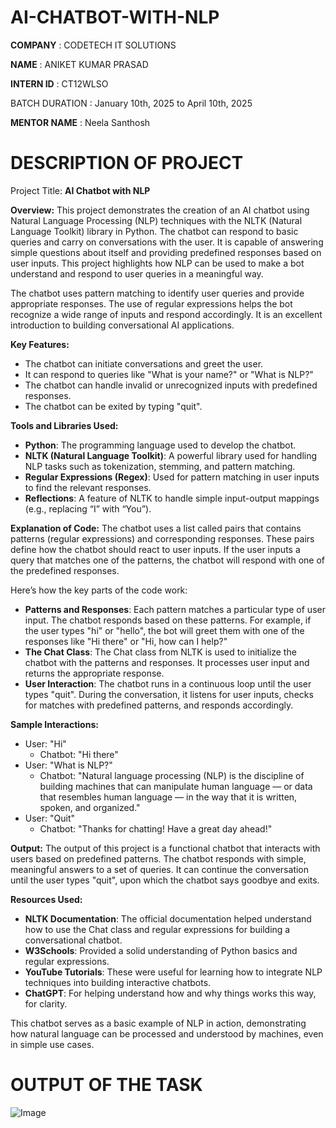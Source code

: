 # AI-CHATBOT-WITH-NLP

**COMPANY** : CODETECH IT SOLUTIONS

**NAME** : ANIKET KUMAR PRASAD

**INTERN ID** : CT12WLSO

BATCH DURATION : January 10th, 2025 to April 10th, 2025

**MENTOR NAME** : Neela Santhosh

# DESCRIPTION OF PROJECT

Project Title: **AI Chatbot with NLP**

**Overview:**
This project demonstrates the creation of an AI chatbot using Natural Language Processing (NLP) techniques with the NLTK (Natural Language Toolkit) library in Python. The chatbot can respond to basic queries and carry on conversations with the user. It is capable of answering simple questions about itself and providing predefined responses based on user inputs. This project highlights how NLP can be used to make a bot understand and respond to user queries in a meaningful way.

The chatbot uses pattern matching to identify user queries and provide appropriate responses. The use of regular expressions helps the bot recognize a wide range of inputs and respond accordingly. It is an excellent introduction to building conversational AI applications.

**Key Features:**
- The chatbot can initiate conversations and greet the user.
- It can respond to queries like "What is your name?" or "What is NLP?"
- The chatbot can handle invalid or unrecognized inputs with predefined responses.
- The chatbot can be exited by typing "quit".

**Tools and Libraries Used:**
- **Python**: The programming language used to develop the chatbot.
- **NLTK (Natural Language Toolkit)**: A powerful library used for handling NLP tasks such as tokenization, stemming, and pattern matching.
- **Regular Expressions (Regex)**: Used for pattern matching in user inputs to find the relevant responses.
- **Reflections**: A feature of NLTK to handle simple input-output mappings (e.g., replacing “I” with “You”).

**Explanation of Code:**
The chatbot uses a list called pairs that contains patterns (regular expressions) and corresponding responses. These pairs define how the chatbot should react to user inputs. If the user inputs a query that matches one of the patterns, the chatbot will respond with one of the predefined responses.

Here’s how the key parts of the code work:
- **Patterns and Responses**: Each pattern matches a particular type of user input. The chatbot responds based on these patterns. For example, if the user types "hi" or "hello", the bot will greet them with one of the responses like "Hi there" or "Hi, how can I help?"
- **The Chat Class**: The Chat class from NLTK is used to initialize the chatbot with the patterns and responses. It processes user input and returns the appropriate response.
- **User Interaction**: The chatbot runs in a continuous loop until the user types "quit". During the conversation, it listens for user inputs, checks for matches with predefined patterns, and responds accordingly.

**Sample Interactions:**
- User: "Hi"
  - Chatbot: "Hi there"
- User: "What is NLP?"
  - Chatbot: "Natural language processing (NLP) is the discipline of building machines that can manipulate human language — or data that resembles human language — in the way that it is written, spoken, and organized."
- User: "Quit"
  - Chatbot: "Thanks for chatting! Have a great day ahead!"

**Output:**
The output of this project is a functional chatbot that interacts with users based on predefined patterns. The chatbot responds with simple, meaningful answers to a set of queries. It can continue the conversation until the user types "quit", upon which the chatbot says goodbye and exits.

**Resources Used:**
- **NLTK Documentation**: The official documentation helped understand how to use the Chat class and regular expressions for building a conversational chatbot.
- **W3Schools**: Provided a solid understanding of Python basics and regular expressions.
- **YouTube Tutorials**: These were useful for learning how to integrate NLP techniques into building interactive chatbots.
- **ChatGPT**: For helping understand how and why things works this way, for clarity.

This chatbot serves as a basic example of NLP in action, demonstrating how natural language can be processed and understood by machines, even in simple use cases.

# OUTPUT OF THE TASK

![Image](https://github.com/user-attachments/assets/a794b09d-ca64-443c-aec7-f27d25f97981)
